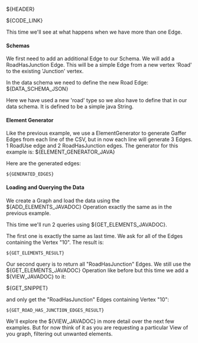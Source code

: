 ${HEADER}

${CODE_LINK}

This time we'll see at what happens when we have more than one Edge.

#### Schemas

We first need to add an additional Edge to our Schema. We will add a RoadHasJunction Edge. This will be a simple Edge from a new vertex 'Road' to the existing 'Junction' vertex. 

In the data schema we need to define the new Road Edge:
${DATA_SCHEMA_JSON}

Here we have used a new 'road' type so we also have to define that in our data schema. It is defined to be a simple java String.

#### Element Generator

Like the previous example, we use a ElementGenerator to generate Gaffer Edges from each line of the CSV, but in now each line will generate 3 Edges. 1 RoadUse edge and 2 RoadHasJunction edges. The generator for this example is:
${ELEMENT_GENERATOR_JAVA}

Here are the generated edges:

```
${GENERATED_EDGES}
```

#### Loading and Querying the Data

We create a Graph and load the data using the ${ADD_ELEMENTS_JAVADOC} Operation exactly the same as in the previous example.

This time we'll run 2 queries using ${GET_ELEMENTS_JAVADOC}.

The first one is exactly the same as last time. We ask for all of the Edges containing the Vertex "10". The result is:

```
${GET_ELEMENTS_RESULT}
```

Our second query is to return all "RoadHasJunction" Edges. We still use the ${GET_ELEMENTS_JAVADOC} Operation like before but this time we add a ${VIEW_JAVADOC} to it:

${GET_SNIPPET}

and only get the "RoadHasJunction" Edges containing Vertex "10":

```
${GET_ROAD_HAS_JUNCTION_EDGES_RESULT}
```

We'll explore the ${VIEW_JAVADOC} in more detail over the next few examples. But for now think of it as you are requesting a particular View of you graph, filtering out unwanted elements.